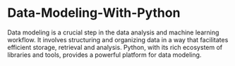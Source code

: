 # Data-Modeling-With-Python
Data modeling is a crucial step in the data analysis and machine learning workflow. It involves structuring and organizing data in a way that facilitates efficient storage, retrieval and analysis. Python, with its rich ecosystem of libraries and tools, provides a powerful platform for data modeling.
